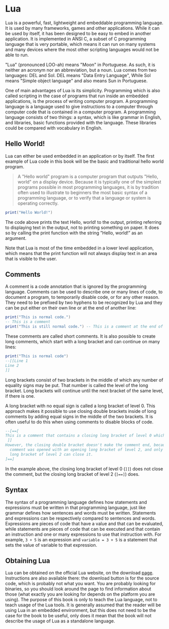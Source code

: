 # Lua <!--{{{-->

Lua is a powerful, fast, lightweight and embeddable programming language. It is
used by many frameworks, games and other applications. While it can be used
by itself, it has been designed to be easy to embed in another application.
It is implemented in ANSI C, a subset of C programming language that is very
portable, which means it can run on many systems and many devices where the most
other scripting languages would not be able to run.

"Lua" (pronounced LOO-ah) means "Moon" in Portuguese. As such, it is neither an
acronym nor an abbreviation, but a noun.
Lua comes from two languages: DEL and Sol. DEL means "Data Entry Language",
While Sol means "Simple object language" and also means Sun in Portuguese.

One of main advantages of Lua is its simplicity. Programming which is also called
scripting in the case of programs that run inside an embedded applications, is
the process of writing computer program. A programming language is a language
used to give instructions to a computer through computer code that is contained
in a computer program. A programming language consists of two things: a syntax,
which is like grammar in English, and libraries, basic functions provided with
the language. These libraries could be compared with vocabulary in English.

## Hello World! <!--{{{-->

Lua can either be used embedded in an application or by itself.
The first example of Lua code in this book will be the basic and traditional
hello world program.

> A "Hello world" program is a computer program that outputs "Hello, world" on a
> display device. Because it is typically one of the simplest programs possible
> in most programming languages, it is by tradition often used to illustrate
> to beginners the most basic syntax of a programming language, or to verify that
> a language or system is operating correctly.

```lua
print("Hello World!")
```
The code above prints the text Hello, world! to the output, printing referring to
displaying text in the output, not to printing something on paper.
It does so by calling the print function with the string ”Hello, world!”
as an argument.

Note that Lua is most of the time embedded in a lower level application,
which means that the print function will not always display text in an area that
is visible to the user.

<!--}}}-->
## Comments <!--{{{-->

A comment is a code annotation that is ignored by the programming language.
Comments can be used to describe one or many lines of code, to document a program,
to temporarily disable code, or for any other reason. They need to be prefixed by
two hyphens to be recognized by Lua and they can be put either on their own line
or at the end of another line:

```lua
print("This is normal code.")
-- This is a comment
print("This is still normal code.") -- This is a comment at the end of a line of code.
```

These comments are called short comments. It is also possible to create long comments,
which start with a long bracket and can continue on many lines:

```lua
print("This is normal code")
--[[Line 1
Line 2
]]
```

Long brackets consist of two brackets in the middle of which any number of
equality signs may be put. That number is called the level of the long bracket.
Long brackets will continue until the next bracket of the same level, if there is one.

A long bracket with no equal sign is called a long bracket of level 0.
This approach makes it possible to use closing double brackets inside of
long comments by adding equal signs in the middle of the two brackets.
It is often useful to do this when using comments to disable blocks of code.

```lua
--[==[
This is a comment that contains a closing long bracket of level 0 which is here:
 ]]
However, the closing double bracket doesn't make the comment end, because the
  comment was opened with an opening long bracket of level 2, and only a closing
  long bracket of level 2 can close it.
]==]
```

In the example above, the closing long bracket of level 0 (`]]`) does not close the comment,
but the closing long bracket of level 2 (`]==]`) does.

<!--}}}-->
## Syntax <!--{{{-->

The syntax of a programming language defines how statements and expressions must be
written in that programming language, just like grammar defines how sentences and words
must be written. Statements and expressions can be respectively compared to sentences and
words. Expressions are pieces of code that have a value and that can be evaluated, while
statements are pieces of code that can be executed and that contain an instruction and one
or many expressions to use that instruction with. For example, `3 + 5` is an expression and
`variable = 3 + 5` is a statement that sets the value of variable to that expression.

<!--}}}-->
## Obtaining Lua <!--{{{-->

Lua can be obtained on the official Lua website, on the download 
[page](http://www.lua.org/download.html).
Instructions are
also available there: the download button is for the source code, which is probably not what
you want. You are probably looking for binaries, so you should look around the page to find
information about those (what exactly you are looking for depends on the platform you are
using). The purpose of this book is only to teach the Lua language, not to teach usage of
the Lua tools. It is generally assumed that the reader will be using Lua in an embedded
environment, but this does not need to be the case for the book to be useful, only does it
mean that the book will not describe the usage of Lua as a standalone language.

<!--}}}-->
<!--}}}-->
